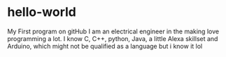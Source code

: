 # hello-world
My First program on gitHub
I am an electrical engineer in the making
love programming a lot. I know C, C++, python, Java, a little Alexa skillset and Arduino, which
might not be qualified as a language but i know it lol

